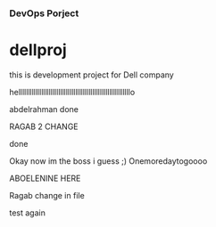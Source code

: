 ### DevOps Porject 
# dellproj
this is development project for Dell company  

helllllllllllllllllllllllllllllllllllllllllllllllllllllllllllo

abdelrahman done

RAGAB 2 CHANGE




done



Okay now im the boss i guess ;)
Onemoredaytogoooo

ABOELENINE HERE

Ragab change in file

test again


